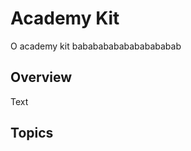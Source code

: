 # Academy Kit

O academy kit babababababababababab

## Overview

<!--@START_MENU_TOKEN@-->Text<!--@END_MENU_TOKEN@-->

## Topics

### 


